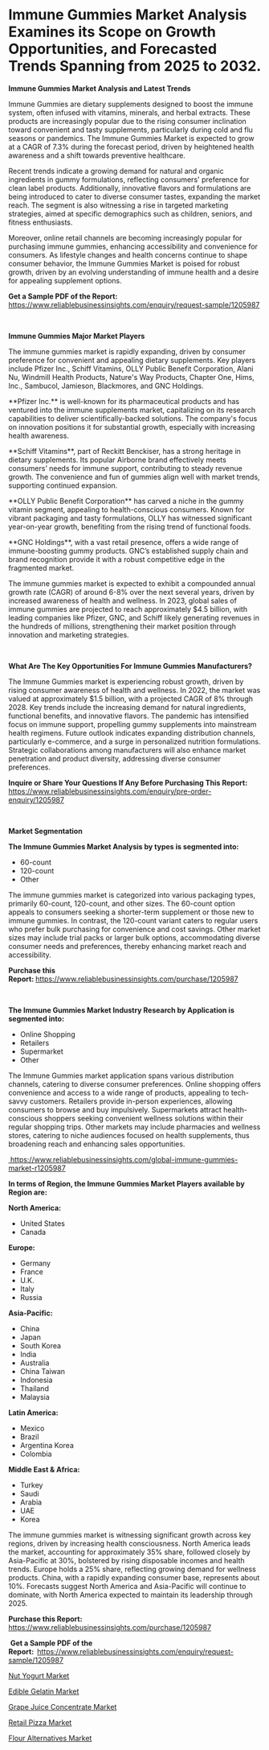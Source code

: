<p><h1>Immune Gummies Market Analysis Examines its Scope on Growth Opportunities, and Forecasted Trends Spanning from 2025 to 2032.</h1></p><p><strong>Immune Gummies Market Analysis and Latest Trends</strong></p>
<p><p>Immune Gummies are dietary supplements designed to boost the immune system, often infused with vitamins, minerals, and herbal extracts. These products are increasingly popular due to the rising consumer inclination toward convenient and tasty supplements, particularly during cold and flu seasons or pandemics. The Immune Gummies Market is expected to grow at a CAGR of 7.3% during the forecast period, driven by heightened health awareness and a shift towards preventive healthcare.</p><p>Recent trends indicate a growing demand for natural and organic ingredients in gummy formulations, reflecting consumers' preference for clean label products. Additionally, innovative flavors and formulations are being introduced to cater to diverse consumer tastes, expanding the market reach. The segment is also witnessing a rise in targeted marketing strategies, aimed at specific demographics such as children, seniors, and fitness enthusiasts.</p><p>Moreover, online retail channels are becoming increasingly popular for purchasing immune gummies, enhancing accessibility and convenience for consumers. As lifestyle changes and health concerns continue to shape consumer behavior, the Immune Gummies Market is poised for robust growth, driven by an evolving understanding of immune health and a desire for appealing supplement options.</p></p>
<p><strong>Get a Sample PDF of the Report:&nbsp;</strong> <a href="https://www.reliablebusinessinsights.com/enquiry/request-sample/1205987?utm_campaign=1117&utm_medium=2&utm_source=Github&utm_content=ia&utm_term=14022025&utm_id=immune-gummies">https://www.reliablebusinessinsights.com/enquiry/request-sample/1205987</a></p>
<p>&nbsp;</p>
<p><strong>Immune Gummies Major Market Players</strong></p>
<p><p>The immune gummies market is rapidly expanding, driven by consumer preference for convenient and appealing dietary supplements. Key players include Pfizer Inc., Schiff Vitamins, OLLY Public Benefit Corporation, Alani Nu, Windmill Health Products, Nature's Way Products, Chapter One, Hims, Inc., Sambucol, Jamieson, Blackmores, and GNC Holdings.</p><p>**Pfizer Inc.** is well-known for its pharmaceutical products and has ventured into the immune supplements market, capitalizing on its research capabilities to deliver scientifically-backed solutions. The company's focus on innovation positions it for substantial growth, especially with increasing health awareness.</p><p>**Schiff Vitamins**, part of Reckitt Benckiser, has a strong heritage in dietary supplements. Its popular Airborne brand effectively meets consumers’ needs for immune support, contributing to steady revenue growth. The convenience and fun of gummies align well with market trends, supporting continued expansion.</p><p>**OLLY Public Benefit Corporation** has carved a niche in the gummy vitamin segment, appealing to health-conscious consumers. Known for vibrant packaging and tasty formulations, OLLY has witnessed significant year-on-year growth, benefiting from the rising trend of functional foods.</p><p>**GNC Holdings**, with a vast retail presence, offers a wide range of immune-boosting gummy products. GNC’s established supply chain and brand recognition provide it with a robust competitive edge in the fragmented market.</p><p>The immune gummies market is expected to exhibit a compounded annual growth rate (CAGR) of around 6-8% over the next several years, driven by increased awareness of health and wellness. In 2023, global sales of immune gummies are projected to reach approximately $4.5 billion, with leading companies like Pfizer, GNC, and Schiff likely generating revenues in the hundreds of millions, strengthening their market position through innovation and marketing strategies.</p></p>
<p>&nbsp;</p>
<p><strong>What Are The Key Opportunities For Immune Gummies Manufacturers?</strong></p>
<p><p>The Immune Gummies market is experiencing robust growth, driven by rising consumer awareness of health and wellness. In 2022, the market was valued at approximately $1.5 billion, with a projected CAGR of 8% through 2028. Key trends include the increasing demand for natural ingredients, functional benefits, and innovative flavors. The pandemic has intensified focus on immune support, propelling gummy supplements into mainstream health regimens. Future outlook indicates expanding distribution channels, particularly e-commerce, and a surge in personalized nutrition formulations. Strategic collaborations among manufacturers will also enhance market penetration and product diversity, addressing diverse consumer preferences.</p></p>
<p><strong>Inquire or Share Your Questions If Any Before Purchasing This Report:</strong> <a href="https://www.reliablebusinessinsights.com/enquiry/pre-order-enquiry/1205987?utm_campaign=1117&utm_medium=2&utm_source=Github&utm_content=ia&utm_term=14022025&utm_id=immune-gummies">https://www.reliablebusinessinsights.com/enquiry/pre-order-enquiry/1205987</a></p>
<p>&nbsp;</p>
<p><strong>Market Segmentation</strong></p>
<p><strong>The Immune Gummies Market Analysis by types is segmented into:</strong></p>
<p><ul><li>60-count</li><li>120-count</li><li>Other</li></ul></p>
<p><p>The immune gummies market is categorized into various packaging types, primarily 60-count, 120-count, and other sizes. The 60-count option appeals to consumers seeking a shorter-term supplement or those new to immune gummies. In contrast, the 120-count variant caters to regular users who prefer bulk purchasing for convenience and cost savings. Other market sizes may include trial packs or larger bulk options, accommodating diverse consumer needs and preferences, thereby enhancing market reach and accessibility.</p></p>
<p><strong>Purchase this Report:&nbsp;</strong><a href="https://www.reliablebusinessinsights.com/purchase/1205987?utm_campaign=1117&utm_medium=2&utm_source=Github&utm_content=ia&utm_term=14022025&utm_id=immune-gummies">https://www.reliablebusinessinsights.com/purchase/1205987</a></p>
<p>&nbsp;</p>
<p><strong>The Immune Gummies Market Industry Research by Application is segmented into:</strong></p>
<p><ul><li>Online Shopping</li><li>Retailers</li><li>Supermarket</li><li>Other</li></ul></p>
<p><p>The Immune Gummies market application spans various distribution channels, catering to diverse consumer preferences. Online shopping offers convenience and access to a wide range of products, appealing to tech-savvy customers. Retailers provide in-person experiences, allowing consumers to browse and buy impulsively. Supermarkets attract health-conscious shoppers seeking convenient wellness solutions within their regular shopping trips. Other markets may include pharmacies and wellness stores, catering to niche audiences focused on health supplements, thus broadening reach and enhancing sales opportunities.</p></p>
<p><a href="https://www.reliablebusinessinsights.com/global-immune-gummies-market-r1205987?utm_campaign=1117&utm_medium=2&utm_source=Github&utm_content=ia&utm_term=14022025&utm_id=immune-gummies">&nbsp;https://www.reliablebusinessinsights.com/global-immune-gummies-market-r1205987</a></p>
<p><strong>In terms of Region, the Immune Gummies Market Players available by Region are:</strong></p>
<p>
    <p> <strong> North America: </strong>
        <ul>
            <li>United States</li>
            <li>Canada</li>
        </ul>
        </p> 
    <p> <strong> Europe: </strong>
        <ul>
            <li>Germany</li>
            <li>France</li>
            <li>U.K.</li>
            <li>Italy</li>
            <li>Russia</li>
        </ul>
        </p> 
    <p> <strong> Asia-Pacific: </strong>
        <ul>
            <li>China</li>
            <li>Japan</li>
            <li>South Korea</li>
            <li>India</li>
            <li>Australia</li>
            <li>China Taiwan</li>
            <li>Indonesia</li>
            <li>Thailand</li>
            <li>Malaysia</li>
        </ul>
        </p> 
    <p> <strong> Latin America: </strong>
        <ul>
            <li>Mexico</li>
            <li>Brazil</li>
            <li>Argentina Korea</li>
            <li>Colombia</li>
        </ul>
        </p> 
    <p> <strong> Middle East & Africa: </strong>
        <ul>
            <li>Turkey</li>
            <li>Saudi</li>
            <li>Arabia</li>
            <li>UAE</li>
            <li>Korea</li>
        </ul>
    </p>
    </p>
<p><p>The immune gummies market is witnessing significant growth across key regions, driven by increasing health consciousness. North America leads the market, accounting for approximately 35% share, followed closely by Asia-Pacific at 30%, bolstered by rising disposable incomes and health trends. Europe holds a 25% share, reflecting growing demand for wellness products. China, with a rapidly expanding consumer base, represents about 10%. Forecasts suggest North America and Asia-Pacific will continue to dominate, with North America expected to maintain its leadership through 2025.</p></p>
<p><strong>Purchase this Report: </strong><a href="https://www.reliablebusinessinsights.com/purchase/1205987?utm_campaign=1117&utm_medium=2&utm_source=Github&utm_content=ia&utm_term=14022025&utm_id=immune-gummies">https://www.reliablebusinessinsights.com/purchase/1205987</a></p>
<p>&nbsp;<strong>Get a Sample PDF of the Report:&nbsp;&nbsp;</strong><a href="https://www.reliablebusinessinsights.com/enquiry/request-sample/1205987?utm_campaign=1117&utm_medium=2&utm_source=Github&utm_content=ia&utm_term=14022025&utm_id=immune-gummies">https://www.reliablebusinessinsights.com/enquiry/request-sample/1205987</a></p>
<p><strong></strong></p>
<p><p><a href="https://github.com/shewlisapsai/Market-Research-Report-List-1/blob/main/nut-yogurt-market.md?utm_campaign=1117&utm_medium=2&utm_source=Github&utm_content=ia&utm_term=14022025&utm_id=immune-gummies">Nut Yogurt Market</a></p><p><a href="https://github.com/krulicfidura/Market-Research-Report-List-1/blob/main/edible-gelatin-market.md?utm_campaign=1117&utm_medium=2&utm_source=Github&utm_content=ia&utm_term=14022025&utm_id=immune-gummies">Edible Gelatin Market</a></p><p><a href="https://github.com/hunanuzmez/Market-Research-Report-List-1/blob/main/grape-juice-concentrate-market.md?utm_campaign=1117&utm_medium=2&utm_source=Github&utm_content=ia&utm_term=14022025&utm_id=immune-gummies">Grape Juice Concentrate Market</a></p><p><a href="https://github.com/vassihucz/Market-Research-Report-List-1/blob/main/retail-pizza-market.md?utm_campaign=1117&utm_medium=2&utm_source=Github&utm_content=ia&utm_term=14022025&utm_id=immune-gummies">Retail Pizza Market</a></p><p><a href="https://github.com/denbelnmer50/Market-Research-Report-List-1/blob/main/flour-alternatives-market.md?utm_campaign=1117&utm_medium=2&utm_source=Github&utm_content=ia&utm_term=14022025&utm_id=immune-gummies">Flour Alternatives Market</a></p></p>